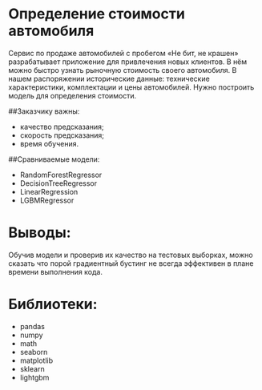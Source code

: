# Определение стоимости автомобиля

Сервис по продаже автомобилей с пробегом «Не бит, не крашен» разрабатывает приложение для привлечения новых клиентов. В нём можно быстро узнать рыночную стоимость своего автомобиля. В нашем распоряжении исторические данные: технические характеристики, комплектации и цены автомобилей. Нужно построить модель для определения стоимости. 

##Заказчику важны:
- качество предсказания;
- скорость предсказания;
- время обучения.

##Сравниваемые модели:
* RandomForestRegressor
* DecisionTreeRegressor
* LinearRegression
* LGBMRegressor

# Выводы: 

Обучив модели и проверив их качество на тестовых выборках, можно сказать что порой градиентный бустинг не всегда эффективен в плане времени выполнения кода.

# Библиотеки:
* pandas
* numpy
* math
* seaborn
* matplotlib
* sklearn
* lightgbm
